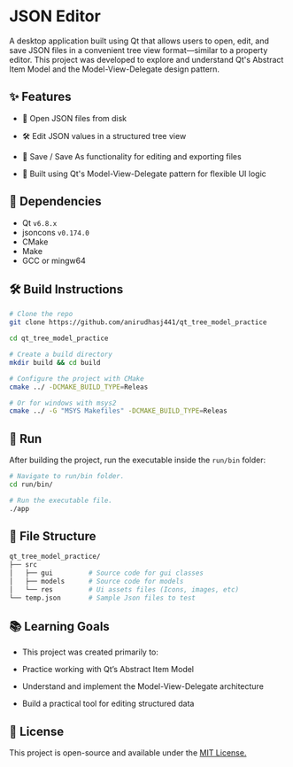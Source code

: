 # JSON Editor
A desktop application built using Qt that allows users to open, edit, and save JSON files in a convenient tree view format—similar to a property editor. This project was developed to explore and understand Qt's Abstract Item Model and the Model-View-Delegate design pattern.

## ✨ Features
- 📂 Open JSON files from disk

- 🛠️ Edit JSON values in a structured tree view

- 💾 Save / Save As functionality for editing and exporting files

- 🧠 Built using Qt's Model-View-Delegate pattern for flexible UI logic

## 🔧 Dependencies
- Qt `v6.8.x`
- jsoncons `v0.174.0`
- CMake
- Make
- GCC or mingw64

## 🛠️ Build Instructions

```bash
# Clone the repo
git clone https://github.com/anirudhasj441/qt_tree_model_practice

cd qt_tree_model_practice

# Create a build directory
mkdir build && cd build

# Configure the project with CMake
cmake ../ -DCMAKE_BUILD_TYPE=Releas

# Or for windows with msys2
cmake ../ -G "MSYS Makefiles" -DCMAKE_BUILD_TYPE=Releas 
```

## 🚀 Run

After building the project, run the executable inside the `run/bin` folder:
```bash
# Navigate to run/bin folder.
cd run/bin/

# Run the executable file.
./app
```

## 📁 File Structure

```bash
qt_tree_model_practice/
├── src
│   ├── gui         # Source code for gui classes 
│   ├── models      # Source code for models
│   └── res         # Ui assets files (Icons, images, etc)     
└── temp.json       # Sample Json files to test
```

## 📚 Learning Goals
- This project was created primarily to:

- Practice working with Qt’s Abstract Item Model

- Understand and implement the Model-View-Delegate architecture

- Build a practical tool for editing structured data

## 📜 License
This project is open-source and available under the [MIT License.](https://opensource.org/license/mit)